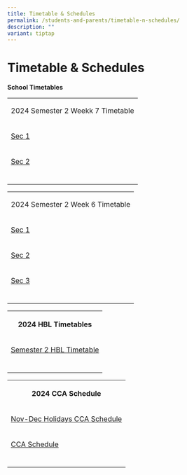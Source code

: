 ```yaml
---
title: Timetable & Schedules
permalink: /students-and-parents/timetable-n-schedules/
description: ""
variant: tiptap
---
```

<h1>Timetable &amp; Schedules</h1>
<p><strong>School Timetables</strong>
</p>
<table style="minWidth: 25px">
<colgroup>
<col>
</colgroup>
<tbody>
<tr>
<td rowspan="1" colspan="1">
<p>2024 Semester 2 Weekk 7 Timetable</p>
</td>
</tr>
<tr>
<td rowspan="1" colspan="1">
<p><a href="/files/Timetable &amp; Schedules/2024 TT/2024_Post_Exam_Week_7_Sec_1_Class_v2.pdf" rel="noopener nofollow" target="_blank">Sec 1</a>
</p>
</td>
</tr>
<tr>
<td rowspan="1" colspan="1">
<p><a href="/files/Timetable &amp; Schedules/2024 TT/2024_Post_Exam_Week_7_Sec_2_Class_v2.pdf" rel="noopener nofollow" target="_blank">Sec 2</a>
</p>
</td>
</tr>
<tr>
<td rowspan="1" colspan="1">
<p></p>
</td>
</tr>
</tbody>
</table>
<table style="minWidth: 25px">
<colgroup>
<col>
</colgroup>
<tbody>
<tr>
<td rowspan="1" colspan="1">
<p>2024 Semester 2 Week 6 Timetable</p>
</td>
</tr>
<tr>
<td rowspan="1" colspan="1">
<p><a href="/files/Timetable &amp; Schedules/2024 TT/2024_Post_Exam_Week_6_Sec_1_Class_v2.pdf" rel="noopener nofollow" target="_blank">Sec 1</a>
</p>
</td>
</tr>
<tr>
<td rowspan="1" colspan="1">
<p><a href="/files/Timetable &amp; Schedules/2024 TT/2024_Post_Exam_Week_6_Sec_2_Class_v2.pdf" rel="noopener nofollow" target="_blank">Sec 2</a>
</p>
</td>
</tr>
<tr>
<td rowspan="1" colspan="1">
<p><a href="/files/Timetable &amp; Schedules/2024 TT/2024_Post_Exam_Week_6_Sec_3_Class_v2.pdf" rel="noopener nofollow" target="_blank">Sec 3</a>
</p>
</td>
</tr>
<tr>
<td rowspan="1" colspan="1">
<p></p>
</td>
</tr>
</tbody>
</table>
<table style="minWidth: 25px">
<colgroup>
<col>
</colgroup>
<tbody>
<tr>
<th rowspan="1" colspan="1">
<p><strong>2024 HBL Timetables</strong>
</p>
</th>
</tr>
<tr>
<td rowspan="1" colspan="1">
<p><a href="/files/Timetable &amp; Schedules/2024 TT/2024_SEM2_HBL_Timetable.pdf" rel="noopener noreferrer nofollow" target="_blank">Semester 2 HBL Timetable</a>
</p>
</td>
</tr>
<tr>
<td rowspan="1" colspan="1">
<p></p>
</td>
</tr>
</tbody>
</table>
<table style="minWidth: 25px">
<colgroup>
<col>
</colgroup>
<tbody>
<tr>
<th rowspan="1" colspan="1">
<p>2024 CCA Schedule</p>
</th>
</tr>
<tr>
<td rowspan="1" colspan="1">
<p><a href="/files/Timetable &amp; Schedules/2024 TT/Nov_Dec_Hols_CCA_Schedule_2024_v2.pdf" rel="noopener nofollow" target="_blank">Nov-Dec Holidays CCA Schedule</a>
</p>
</td>
</tr>
<tr>
<td rowspan="1" colspan="1">
<p><a href="/files/Timetable &amp; Schedules/2024 TT/CCA_Schedule_2024_v2.pdf" rel="noopener noreferrer nofollow" target="_blank">CCA Schedule</a>
</p>
</td>
</tr>
<tr>
<td rowspan="1" colspan="1">
<p></p>
</td>
</tr>
</tbody>
</table>
<p></p>